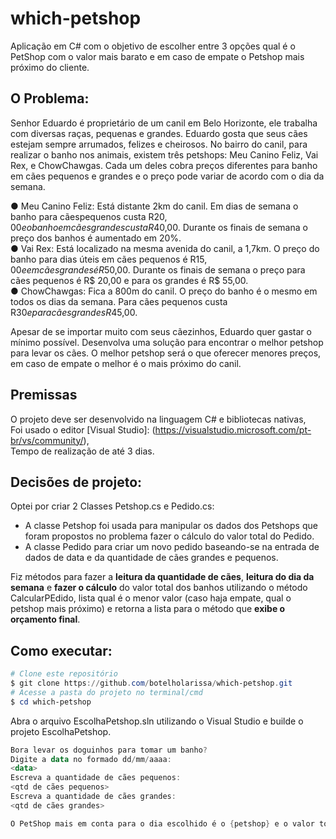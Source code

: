 # which-petshop

Aplicação em C# com o objetivo de escolher entre 3 opções qual é o PetShop com o valor mais barato e em caso de empate o Petshop mais próximo do cliente. 

## O Problema:
Senhor Eduardo é proprietário de um canil em Belo Horizonte, ele trabalha com diversas raças, pequenas e grandes. Eduardo gosta que seus cães estejam sempre arrumados, felizes e
cheirosos. No bairro do canil, para realizar o banho nos animais, existem três petshops: Meu Canino Feliz, Vai Rex, e ChowChawgas. Cada um deles cobra preços diferentes para banho em cães
pequenos e grandes e o preço pode variar de acordo com o dia da semana.

● Meu Canino Feliz: Está distante 2km do canil. Em dias de semana o banho para cãespequenos custa R$20,00 e o banho em cães grandes custa R$40,00. Durante os finais de semana o preço dos banhos é aumentado em 20%.  
● Vai Rex: Está localizado na mesma avenida do canil, a 1,7km. O preço do banho para dias úteis em cães pequenos é R$15,00 e em cães grandes é R$50,00. Durante os finais de semana o preço para cães pequenos é R$ 20,00 e para os grandes é R$ 55,00.  
● ChowChawgas: Fica a 800m do canil. O preço do banho é o mesmo em todos os dias da semana. Para cães pequenos custa R$30 e para cães grandes R$45,00.  

Apesar de se importar muito com seus cãezinhos, Eduardo quer gastar o mínimo possível. Desenvolva uma solução para encontrar o melhor petshop para levar os cães. O melhor petshop será o que oferecer menores preços, em caso de empate o melhor é o mais próximo
do canil.

## Premissas

O projeto deve ser desenvolvido na linguagem C# e bibliotecas nativas,  
Foi usado o editor [Visual Studio]: (https://visualstudio.microsoft.com/pt-br/vs/community/),  
Tempo de realização de até 3 dias.

## Decisões de projeto:

Optei por criar 2 Classes Petshop.cs e Pedido.cs:  
- A classe Petshop foi usada para manipular os dados dos Petshops que foram propostos no problema fazer o cálculo do valor total do Pedido.  
- A classe Pedido para criar um novo pedido baseando-se na entrada de dados de data e da quantidade de cães grandes e pequenos. 

Fiz métodos para fazer a **leitura da quantidade de cães**, **leitura do dia da semana** e **fazer o cálculo** do valor total dos banhos utilizando o método CalcularPEdido, lista qual é o menor valor (caso haja empate, qual o petshop mais próximo) e 
retorna a lista para o método que **exibe o orçamento final**.


## Como executar: 

```powershell
# Clone este repositório
$ git clone https://github.com/botelholarissa/which-petshop.git
# Acesse a pasta do projeto no terminal/cmd
$ cd which-petshop
```
Abra o arquivo EscolhaPetshop.sln utilizando o Visual Studio e builde o projeto EscolhaPetshop.

```powershell  
Bora levar os doguinhos para tomar um banho?  
Digite a data no formado dd/mm/aaaa:  
<data>  
Escreva a quantidade de cães pequenos:  
<qtd de cães pequenos>  
Escreva a quantidade de cães grandes:  
<qtd de cães grandes>  

O PetShop mais em conta para o dia escolhido é o {petshop} e o valor total é R${valor}.

```

